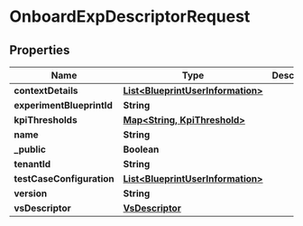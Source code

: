 
# OnboardExpDescriptorRequest

## Properties
Name | Type | Description | Notes
------------ | ------------- | ------------- | -------------
**contextDetails** | [**List&lt;BlueprintUserInformation&gt;**](BlueprintUserInformation.md) |  |  [optional]
**experimentBlueprintId** | **String** |  |  [optional]
**kpiThresholds** | [**Map&lt;String, KpiThreshold&gt;**](KpiThreshold.md) |  |  [optional]
**name** | **String** |  |  [optional]
**_public** | **Boolean** |  |  [optional]
**tenantId** | **String** |  |  [optional]
**testCaseConfiguration** | [**List&lt;BlueprintUserInformation&gt;**](BlueprintUserInformation.md) |  |  [optional]
**version** | **String** |  |  [optional]
**vsDescriptor** | [**VsDescriptor**](VsDescriptor.md) |  |  [optional]



